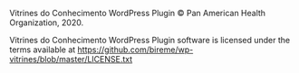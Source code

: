 Vitrines do Conhecimento WordPress Plugin © Pan American Health Organization, 2020.

Vitrines do Conhecimento WordPress Plugin software is licensed under the terms available at https://github.com/bireme/wp-vitrines/blob/master/LICENSE.txt
